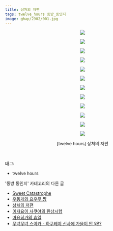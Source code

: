 ```yaml
---
title: 상처의 저편
tags: twelve_hours 동방_동인지
image: ghap/2902/001.jpg
---
```

<div class="article">
<p style="text-align: center; clear: none; float: none;"><img src="{{ site.nasurl }}/ghap/2902/001.jpg"/></p>
<p style="text-align: center; clear: none; float: none;"><img src="{{ site.nasurl }}/ghap/2902/002.jpg"/></p>
<p style="text-align: center; clear: none; float: none;"><img src="{{ site.nasurl }}/ghap/2902/003.jpg"/></p>
<p style="text-align: center; clear: none; float: none;"><img src="{{ site.nasurl }}/ghap/2902/004.jpg"/></p>
<p style="text-align: center; clear: none; float: none;"><img src="{{ site.nasurl }}/ghap/2902/005.jpg"/></p>
<p style="text-align: center; clear: none; float: none;"><img src="{{ site.nasurl }}/ghap/2902/006.jpg"/></p>
<p style="text-align: center; clear: none; float: none;"><img src="{{ site.nasurl }}/ghap/2902/007.jpg"/></p>
<p style="text-align: center; clear: none; float: none;"><img src="{{ site.nasurl }}/ghap/2902/008.jpg"/></p>
<p style="text-align: center; clear: none; float: none;"><img src="{{ site.nasurl }}/ghap/2902/009.jpg"/></p>
<p style="text-align: center; clear: none; float: none;"><img src="{{ site.nasurl }}/ghap/2902/010.jpg"/></p>
<p style="text-align: center; clear: none; float: none;"><img src="{{ site.nasurl }}/ghap/2902/011.jpg"/></p>
<p style="text-align: center; clear: none; float: none;"><img src="{{ site.nasurl }}/ghap/2902/012.jpg"/></p>
<p style="text-align: center; clear: none; float: none;">[twelve hours] 상처의 저편</p>
<p><br/></p>
</div><div class="tagTrail">
<p>태그: </p>
<ul>
<li>twelve hours</li>
</ul>
</div><div class="another">
<p>'동방 동인지' 카테고리의 다른 글</p>
<ul>
<li><a href="/2016-12-14-ghap_2904">Sweet Catastrophe</a></li>
<li><a href="/2016-12-14-ghap_2903">우동게와 요우무 쨩</a></li>
<li><a href="/2016-12-14-ghap_2902">상처의 저편</a></li>
<li><a href="/2016-12-14-ghap_2901">이자요이 사쿠야의 환상시험</a></li>
<li><a href="/2016-12-14-ghap_2900">마요히가의 휴일</a></li>
<li><a href="/2016-12-14-ghap_2899">무녀무녀 스이카 - 하쿠레이 신사에 가을이 안 와!?</a></li>
</ul>
</div><div class="cb_module cb_fluid">
<div class="cb_wrt cb_profile">
</div><!-- commentList close -->
</div>